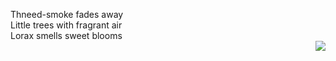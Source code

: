   
  
  
  
  
  
Thneed-smoke fades away   
Little trees with fragrant air  
Lorax smells sweet blooms  
<img src = "https://littletreelorax.github.io/media/little-tree.png" align="right" />  
